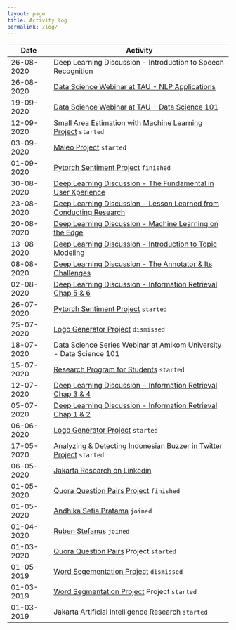 ```yaml
---
layout: page
title: Activity log
permalink: /log/
---	
```


| Date          | Activity                                                                |
| ------------- | ----------------------------------------------------------------------- |
| 26-08-2020    | Deep Learning Discussion - Introduction to Speech Recognition|
| 26-08-2020    | [Data Science Webinar at TAU - NLP Applications](https://www.youtube.com/watch?v=CgeaHve0RHo)|
| 19-09-2020    | [Data Science Webinar at TAU - Data Science 101](https://www.youtube.com/watch?v=9_yA95LiMos)|
| 12-09-2020    | [Small Area Estimation with Machine Learning Project](https://github.com/jakartaresearch/small-area-estimation-with-ml) `started`|
| 03-09-2020    | [Maleo Project](https://github.com/jakartaresearch/maleo) `started`|
| 01-09-2020    | [Pytorch Sentiment Project](https://github.com/jakartaresearch/pytorch-sentiment) `finished`|
| 30-08-2020    | [Deep Learning Discussion - The Fundamental in User Xperience](https://www.linkedin.com/posts/jakartaresearch_ux-and-its-fundamental-activity-6707234893665050624-0HH3)|
| 23-08-2020    | [Deep Learning Discussion - Lesson Learned from Conducting Research](https://www.linkedin.com/posts/jakartaresearch_how-to-conduct-research-activity-6705357921926180864-lmUD)|
| 20-08-2020    | [Deep Learning Discussion - Machine Learning on the Edge](https://www.linkedin.com/posts/jakartaresearch_edge-machine-learning-activity-6704320946603388928-FnTI)|
| 13-08-2020    | [Deep Learning Discussion - Introduction to Topic Modeling](https://www.linkedin.com/posts/jakartaresearch_introduction-to-topic-modeling-activity-6713671964613058560-Efnb)|
| 08-08-2020    | [Deep Learning Discussion - The Annotator & Its Challenges](https://www.linkedin.com/posts/jakartaresearch_annotator-and-its-challenges-activity-6699926549484974080-wGXx)|
| 02-08-2020    | [Deep Learning Discussion - Information Retrieval Chap 5 & 6](https://www.linkedin.com/posts/jakartaresearch_information-retrieval-chapter-5-6-activity-6698492885228249088-5TuV)|
| 26-07-2020    | [Pytorch Sentiment Project](https://github.com/jakartaresearch/pytorch-sentiment) `started`|
| 25-07-2020    | [Logo Generator Project](https://github.com/jakartaresearch/logo-generator) `dismissed`|
| 18-07-2020    | Data Science Series Webinar at Amikom University - Data Science 101|
| 15-07-2020    | [Research Program for Students](bit.ly/JakartaResearchProgram) `started`|
| 12-07-2020    | [Deep Learning Discussion - Information Retrieval Chap 3 & 4](https://www.linkedin.com/posts/jakartaresearch_intro-to-information-retrieval-3-4-activity-6694455283739181056-07Tj)|
| 05-07-2020    | [Deep Learning Discussion - Information Retrieval Chap 1 & 2](https://www.linkedin.com/feed/update/urn:li:activity:6692973966585417728)|
| 06-06-2020    | [Logo Generator Project](https://github.com/jakartaresearch/logo-generator) `started`|
| 17-05-2020    | [Analyzing & Detecting Indonesian Buzzer in Twitter Project](https://github.com/jakartaresearch/adi-buzzer) `started`|
| 06-05-2020    | [Jakarta Research on Linkedin](https://www.linkedin.com/company/jakartaresearch)|
| 01-05-2020    | [Quora Question Pairs Project](https://github.com/jakartaresearch/quora-question-pairs) `finished`|
| 01-05-2020    | [Andhika Setia Pratama](https://www.linkedin.com/in/andhika-setia-pratama-75ba99179/) `joined`|
| 01-04-2020    | [Ruben Stefanus](https://www.linkedin.com/in/rubenstefanus/) `joined`|
| 01-03-2020    | [Quora Question Pairs](https://github.com/jakartaresearch/quora-question-pairs) Project `started`|
| 01-05-2019    | [Word Segementation Project](https://github.com/jakartaresearch/word-segmentation) `dismissed`|
| 01-03-2019    | [Word Segmentation Project](https://github.com/jakartaresearch/word-segmentation) Project `started`|
| 01-03-2019    | Jakarta Artificial Intelligence Research `started`|
